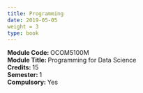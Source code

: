 ```yaml
---
title: Programming
date: 2019-05-05
weight = 3
type: book
---
```


<b> Module Code: </b> OCOM5100M  <br>
<b> Module Title: </b> Programming for Data Science <br>
<b> Credits: </b> 15 <br> 
<b> Semester: </b> 1 <br> 
<b> Compulsory: </b> Yes <br>
